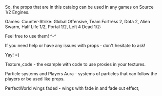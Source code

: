 So, the props that are in this catalog can be used in any games on Source 1/2 Engines.

Games: Counter-Strike: Global Offensive, Team Fortress 2, Dota 2, Alien Swarm, Half Life 1/2, Portal 1/2, Left 4 Dead 1/2:

Feel free to use them! ^-^

If you need help or have any issues with props - don't hesitate to ask!

Yay! =)

Texture_code - the example with code to use proxies in your textures.

Particle systems and Players Aura - systems of particles that can follow the players or be used like props.

PerfectWorld wings faded - wings with fade in and fade out effect;

